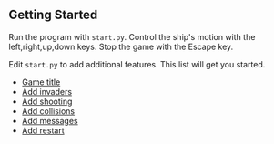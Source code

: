 Getting Started
----------------

Run the program with `start.py`.  Control the ship's motion with the left,right,up,down keys.
Stop the game with the Escape key.

Edit `start.py` to add additional features.  This list will get you started.

- [Game title](Setup.md)
- [Add invaders](Making_Enemies.md)
- [Add shooting](Shooting.md)
- [Add collisions](Collision.md)
- [Add messages](Messages.md)
- [Add restart](Restarting.md)
